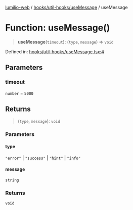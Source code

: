 [lumilio-web](../../../../modules.md) / [hooks/util-hooks/useMessage](../index.md) / useMessage

# Function: useMessage()

> **useMessage**(`timeout`): (`type`, `message`) => `void`

Defined in: [hooks/util-hooks/useMessage.tsx:4](https://github.com/EdwinZhanCN/Lumilio-Photos/blob/99610cb9c602f64ece6706d76967bc3cfa8eaab9/web/src/hooks/util-hooks/useMessage.tsx#L4)

## Parameters

### timeout

`number` = `5000`

## Returns

> (`type`, `message`): `void`

### Parameters

#### type

`"error"` | `"success"` | `"hint"` | `"info"`

#### message

`string`

### Returns

`void`
